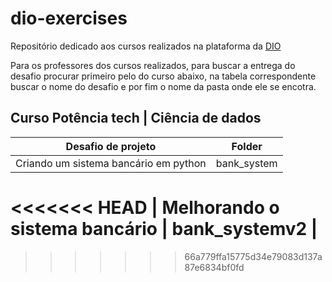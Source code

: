 # dio-exercises
Repositório dedicado aos cursos realizados na plataforma da [DIO](https://web.dio.me/)

Para os professores dos cursos realizados, para buscar a entrega do desafio procurar primeiro pelo do curso abaixo, na tabela correspondente buscar o nome do desafio e por fim o nome da pasta onde ele se encotra. 

## Curso Potência tech | Ciência de dados
| Desafio de projeto | Folder |
| ------------------------| ----- |
| Criando um sistema bancário em python | bank_system |
<<<<<<< HEAD
| Melhorando o sistema bancário | bank_systemv2 |
=======
>>>>>>> 66a779ffa15775d34e79083d137a87e6834bf0fd
